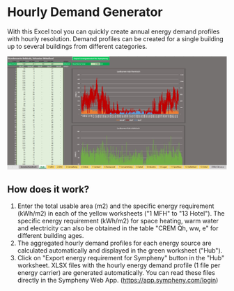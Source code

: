 # Hourly Demand Generator
With this Excel tool you can quickly create annual energy demand profiles with hourly resolution. Demand profiles can be created for a single building up to several buildings from different categories.

![Overview of the Excel generator](/resources/overview_generator_Sympheny.jpg)


## How does it work?

1. Enter the total usable area (m2) and the specific energy requirement (kWh/m2) in each of the yellow worksheets ("1 MFH" to "13 Hotel").
The specific energy requirement (kWh/m2) for space heating, warm water and electricity can also be obtained in the table "CREM Qh, ww, e" for different building ages.
1. The aggregated hourly demand profiles for each energy source are calculated automatically and displayed in the green worksheet ("Hub").
1. Click on "Export energy requirement for Sympheny" button in the "Hub" worksheet. XLSX files with the hourly energy demand profile (1 file per energy carrier) are generated automatically. You can read these files directly in the Sympheny Web App. (https://app.sympheny.com/login)
